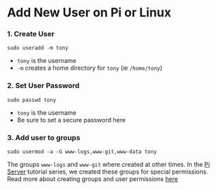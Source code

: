 # Add New User on Pi or Linux


### 1. Create User
```
sudo useradd -m tony
```
- `tony` is the username
- `-m` creates a home directory for `tony` (ie `/home/tony`)


### 2. Set User Password
```
sudo passwd tony
```
- `tony` is the username
- Be sure to set a secure password here

### 3. Add user to groups

```
sudo usermod -a -G www-logs,www-git,www-data tony
```
The groups `www-logs` and `www-git` where created at other times. In the [Pi Server](https://www.codingforentrepreneurs.com/projects/pi-server) tutorial series, we created these groups for special permissions. Read more about creating groups and user permissions [here](https://github.com/codingforentrepreneurs/Pi-Awesome/blob/main/how-tos/User%20Group%20Permissions.md)
